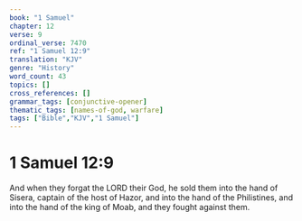 ```yaml
---
book: "1 Samuel"
chapter: 12
verse: 9
ordinal_verse: 7470
ref: "1 Samuel 12:9"
translation: "KJV"
genre: "History"
word_count: 43
topics: []
cross_references: []
grammar_tags: [conjunctive-opener]
thematic_tags: [names-of-god, warfare]
tags: ["Bible","KJV","1 Samuel"]
---
```


# 1 Samuel 12:9

And when they forgat the LORD their God, he sold them into the hand of Sisera, captain of the host of Hazor, and into the hand of the Philistines, and into the hand of the king of Moab, and they fought against them.
